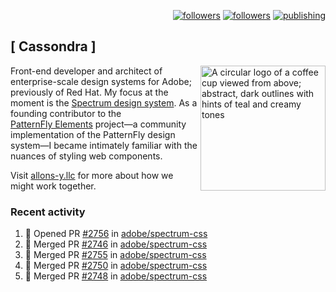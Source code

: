 <p align="right"><a rel="me" href="https://front-end.social/@castastrophe">
    <img alt="followers" title="Follow me on Mastodon" src="https://img.shields.io/mastodon/follow/109297102751309835?domain=https%3A%2F%2Ffront-end.social&label=Follow&logo=mastodon&logoColor=white&style=for-the-badge&labelColor=008080&color=006969"/></a>
  <a href="https://codepen.io/castastrophe/">
    <img alt="followers" title="Follow me on CodePen" src="https://img.shields.io/badge/23-1?color=640464&labelColor=7c007c&style=for-the-badge&logo=codepen&label=Follow"/></a>
<a href="https://castastrophe.medium.com/">
    <img alt="publishing" title="View articles on Medium" src="https://img.shields.io/badge/107-1?color=666&labelColor=444&label=subscribe&logo=medium&logoColor=white&style=for-the-badge"/></a>
</p>

## [&nbsp;Cassondra&nbsp;]

<img align="right" src="https://github-production-user-asset-6210df.s3.amazonaws.com/1840295/253016758-ba468774-1cd3-42c2-8f43-947b5eeb5edf.png" height="200" alt="A circular logo of a coffee cup viewed from above; abstract, dark outlines with hints of teal and creamy tones">

Front-end developer and architect of enterprise-scale design systems for Adobe; previously of Red Hat. My focus at the moment is the [Spectrum design system](https://github.com/adobe/spectrum-css). As a founding contributor to the [PatternFly&nbsp;Elements](https://github.com/patternfly/patternfly-elements) project&mdash;a community implementation of the PatternFly design system&mdash;I became intimately familiar with the nuances of styling web components.

Visit [allons-y.llc](http://allons-y.llc/) for more about how we might work together.

### Recent activity

<!--START_SECTION:activity-->
1. 💪 Opened PR [#2756](https://github.com/adobe/spectrum-css/pull/2756) in [adobe/spectrum-css](https://github.com/adobe/spectrum-css)
2. 🎉 Merged PR [#2746](https://github.com/adobe/spectrum-css/pull/2746) in [adobe/spectrum-css](https://github.com/adobe/spectrum-css)
3. 🎉 Merged PR [#2755](https://github.com/adobe/spectrum-css/pull/2755) in [adobe/spectrum-css](https://github.com/adobe/spectrum-css)
4. 🎉 Merged PR [#2750](https://github.com/adobe/spectrum-css/pull/2750) in [adobe/spectrum-css](https://github.com/adobe/spectrum-css)
5. 🎉 Merged PR [#2748](https://github.com/adobe/spectrum-css/pull/2748) in [adobe/spectrum-css](https://github.com/adobe/spectrum-css)
<!--END_SECTION:activity-->
